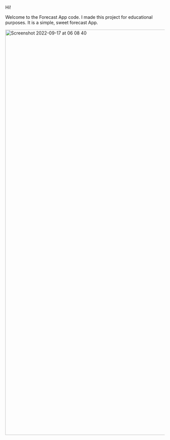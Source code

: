 Hi! 

Welcome to the Forecast App code. 
I made this project for educational purposes. 
It is a simple, sweet forecast App. 



<img width="1278" alt="Screenshot 2022-09-17 at 06 08 40" src="https://user-images.githubusercontent.com/93245847/190839935-5340326a-bde2-4664-9476-834f88346125.png">

